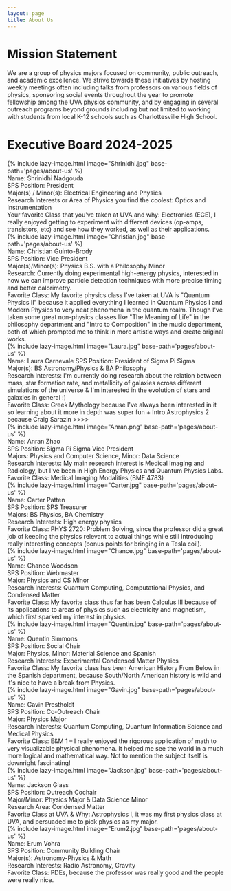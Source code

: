 ```yaml
---
layout: page
title: About Us
---
```

# Mission Statement

We are a group of physics majors focused on community, public outreach, and academic excellence. We strive towards these initiatives by hosting weekly meetings often including talks from professors on 
various fields of physics, sponsoring social events throughout the year to promote fellowship among the UVA physics community, and by engaging in several outreach programs beyond grounds including but not
limited to working with students from local K-12 schools such as Charlottesville High School.

# Executive Board 2024-2025

{% include lazy-image.html 
   image="Shrinidhi.jpg" 
   base-path='pages/about-us'
%}
<br>
Name: Shrinidhi Nadgouda
<br>
SPS Position: President
<br>
Major(s) / Minor(s): Electrical Engineering and Physics
<br>
Research Interests or Area of Physics you find the coolest: Optics and Instrumentation
<br>
Your favorite Class that you've taken at UVA and why: Electronics (ECE), I really enjoyed getting to experiment with different devices (op-amps, transistors, etc) and see how they worked, as well as their applications.
<br>
{% include lazy-image.html
   image="Christian.jpg"
   base-path='pages/about-us'
%}
<br>
Name: Christian Guinto-Brody
<br>
SPS Position: Vice President
<br>
Major(s)/Minor(s): Physics B.S. with a Philosophy Minor
<br>
Research: Currently doing experimental high-energy physics, interested in how we can improve particle detection techniques with more precise timing and better calorimetry.
<br>
Favorite Class: My favorite physics class I've taken at UVA is "Quantum Physics II" because it applied everything I learned in Quantum Physics I and Modern Physics to very neat phenomena in the quantum realm. Though I've taken some great non-physics classes like "The Meaning of Life" in the philosophy department and "Intro to Composition" in the music department, both of which prompted me to think in more artistic ways and create original works.
<br>
{% include lazy-image.html
   image="Laura.jpg"
   base-path='pages/about-us'
%}
<br>
Name: Laura Carnevale
SPS Position: President of Sigma Pi Sigma
<br>
Major(s): BS Astronomy/Physics & BA Philosophy
<br>
Research Interests: I'm currently doing research about the relation between mass, star formation rate, and metallicity of galaxies across different simulations of the universe & I'm interested in the evolution of stars and galaxies in general :)
<br>
Favorite Class: Greek Mythology because I've always been interested in it so learning about it more in depth was super fun + Intro Astrophysics 2 because Craig Sarazin >>>>
<br>
{% include lazy-image.html
   image="Anran.png"
   base-path='pages/about-us'
%}
<br>
Name: Anran Zhao
<br>
SPS Position: Sigma Pi Sigma Vice President
<br>
Majors: Physics and Computer Science, Minor: Data Science
<br>
Research Interests: My main research interest is Medical Imaging and Radiology, but I've been in High Energy Physics and Quantum Physics Labs.
<br>
Favorite Class: Medical Imaging Modalities (BME 4783)
<br>
{% include lazy-image.html
   image="Carter.jpg"
   base-path='pages/about-us'
%}
<br>
Name: Carter Patten
<br>
SPS Position: SPS Treasurer
<br>
Majors: BS Physics, BA Chemistry
<br>
Research Interests: High energy physics
<br>
Favorite Class: PHYS 2720: Problem Solving, since the professor did a great job of keeping the physics relevant to actual things while still introducing really interesting concepts (bonus points for bringing in a Tesla coil).
<br>
{% include lazy-image.html
   image="Chance.jpg"
   base-path='pages/about-us'
%}
<br>
Name: Chance Woodson
<br>
SPS Position: Webmaster
<br>
Major: Physics and CS Minor
<br>
Research Interests: Quantum Computing, Computational Physics, and Condensed Matter
<br>
Favorite Class: My favorite class thus far has been Calculus III because of its applications to areas of physics such as electricity and magnetism, which first sparked my interest in physics.
<br>
{% include lazy-image.html
   image="Quentin.jpg"
   base-path='pages/about-us'
%}
<br>
Name: Quentin Simmons
<br>
SPS Position: Social Chair
<br>
Major: Physics, Minor: Material Science and Spanish
<br>
Research Interests: Experimental Condensed Matter Physics
<br>
Favorite Class: My favorite class has been American History From Below in the Spanish department, because South/North American history is wild and it's nice to have a break from Physics.
<br>
{% include lazy-image.html
   image="Gavin.jpg"
   base-path='pages/about-us'
%}
<br>
Name: Gavin Prestholdt
<br>
SPS Position: Co-Outreach Chair
<br>
Major: Physics Major
<br>
Research Interests: Quantum Computing, Quantum Information Science and Medical Physics
<br>
Favorite Class: E&M 1 – I really enjoyed the rigorous application of math to very visualizable physical phenomena. It helped me see the world in a much more logical and mathematical way.  Not to mention the subject itself is downright fascinating!
<br>
{% include lazy-image.html
   image="Jackson.jpg"
   base-path='pages/about-us'
%}
<br>
Name: Jackson Glass
<br>
SPS Position: Outreach Cochair
<br>
Major/Minor: Physics Major & Data Science Minor
<br>
Research Area: Condensed Matter
<br>
Favorite Class at UVA & Why: Astrophysics I, it was my first physics class at UVA, and persuaded me to pick physics as my major.
<br>
{% include lazy-image.html
   image="Erum2.jpg"
   base-path='pages/about-us'
%}
<br>
Name: Erum Vohra
<br>
SPS Position: Community Building Chair
<br>
Major(s): Astronomy-Physics & Math
<br>
Research Interests: Radio Astronomy, Gravity
<br>
Favorite Class: PDEs, because the professor was really good and the people were really nice.

